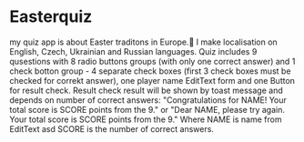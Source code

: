 # Easterquiz
my quiz app is about Easter traditons in Europe.:rabbit2: I make localisation on English, Czech, Ukrainian and Russian languages. Quiz includes 9 qusestions with 8 radio buttons groups (with only one correct answer) and 1 check botton group - 4 separate check boxes (first 3 check boxes must be checked for correkt answer), one player name EditText form and one Button for result check. Result check result will be shown by toast message and depends on number of correct answers: "Congratulations for NAME! Your total score is SCORE points from the 9." or "Dear NAME, please try again. Your total score is SCORE points from the 9." Where NAME is name from EditText asd SCORE is the number of correct answers.
